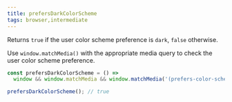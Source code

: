```yaml
---
title: prefersDarkColorScheme
tags: browser,intermediate
---
```


Returns `true` if the user color scheme preference is `dark`, `false` otherwise.

Use `window.matchMedia()` with the appropriate media query to check the user color scheme preference.

```js
const prefersDarkColorScheme = () =>
  window && window.matchMedia && window.matchMedia('(prefers-color-scheme: dark)').matches;
```

```js
prefersDarkColorScheme(); // true
```

